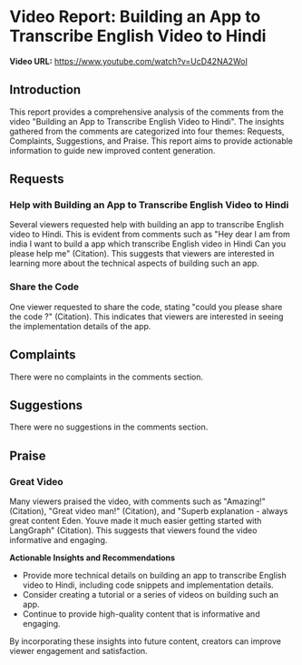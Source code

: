 **Video Report: Building an App to Transcribe English Video to Hindi**
============================================================

**Video URL:** https://www.youtube.com/watch?v=UcD42NA2WoI

**Introduction**
---------------

This report provides a comprehensive analysis of the comments from the video "Building an App to Transcribe English Video to Hindi". The insights gathered from the comments are categorized into four themes: Requests, Complaints, Suggestions, and Praise. This report aims to provide actionable information to guide new improved content generation.

**Requests**
------------

### Help with Building an App to Transcribe English Video to Hindi

Several viewers requested help with building an app to transcribe English video to Hindi. This is evident from comments such as "Hey dear I am from india I want to build a app which transcribe English video in Hindi Can you please help me" (Citation). This suggests that viewers are interested in learning more about the technical aspects of building such an app.

### Share the Code

One viewer requested to share the code, stating "could you please share the code ?" (Citation). This indicates that viewers are interested in seeing the implementation details of the app.

**Complaints**
-------------

There were no complaints in the comments section.

**Suggestions**
--------------

There were no suggestions in the comments section.

**Praise**
---------

### Great Video

Many viewers praised the video, with comments such as "Amazing!" (Citation), "Great video man!" (Citation), and "Superb explanation - always great content Eden. Youve made it much easier getting started with LangGraph" (Citation). This suggests that viewers found the video informative and engaging.

**Actionable Insights and Recommendations**

* Provide more technical details on building an app to transcribe English video to Hindi, including code snippets and implementation details.
* Consider creating a tutorial or a series of videos on building such an app.
* Continue to provide high-quality content that is informative and engaging.

By incorporating these insights into future content, creators can improve viewer engagement and satisfaction.